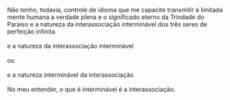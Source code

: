 ﻿Não tenho, todavia, controle de idioma que me capacite transmitir à limitada mente humana a verdade plena e o significado eterno da Trindade do Paraíso e a natureza da interassociação interminável dos três seres de perfeição infinita.<BR><BR>e a natureza da interassociação interminável <BR><BR>ou <BR><BR> e a natureza interminável da interassociação <BR><BR> No meu entender, o que é interminável é a interassociação.